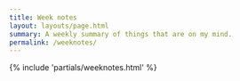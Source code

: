 ```yaml
---
title: Week notes
layout: layouts/page.html
summary: A weekly summary of things that are on my mind.
permalink: /weeknotes/
---
```


{% include 'partials/weeknotes.html' %}